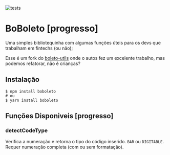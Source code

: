 ![tests](https://github.com/edniemeyer/boleto-utils/workflows/tests/badge.svg)
# BoBoleto [progresso]

Uma simples bibliotequinha com algumas funções úteis para os devs que trabalham em fintechs (ou não);

Esse é um fork do [boleto-utils](https://github.com/mrmgomes/boleto-utils) onde o autos fez um excelente trabalho, mas podemos refatorar, não é crianças?
## Instalação

```shell
$ npm install boboleto
# ou
$ yarn install boboleto
```

## Funções Disponiveis [progresso]

### detectCodeType

Verifica a numeração e retorna o tipo do código inserido. `BAR` ou `DIGITABLE`. Requer numeração completa (com ou sem formatação).

